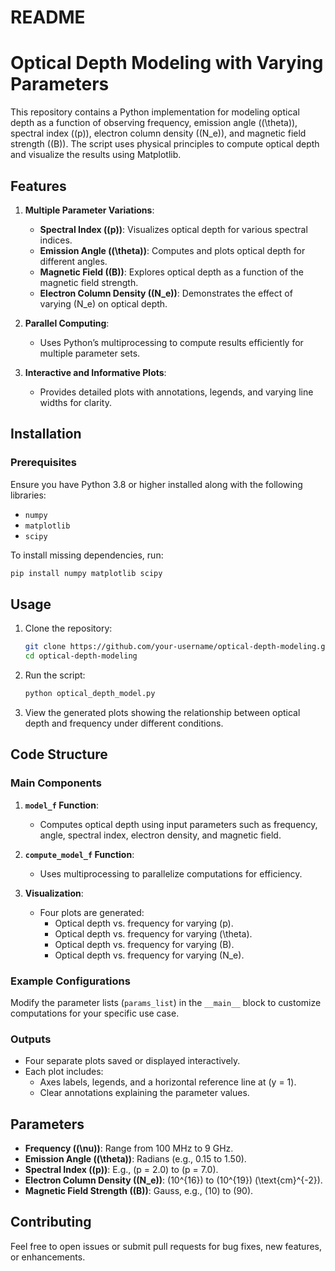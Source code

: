 # README

# Optical Depth Modeling with Varying Parameters

This repository contains a Python implementation for modeling optical depth as a function of observing frequency, emission angle (\(\theta\)), spectral index (\(p\)), electron column density (\(N_e\)), and magnetic field strength (\(B\)). The script uses physical principles to compute optical depth and visualize the results using Matplotlib.

## Features

1. **Multiple Parameter Variations**:
   - **Spectral Index (\(p\))**: Visualizes optical depth for various spectral indices.
   - **Emission Angle (\(\theta\))**: Computes and plots optical depth for different angles.
   - **Magnetic Field (\(B\))**: Explores optical depth as a function of the magnetic field strength.
   - **Electron Column Density (\(N_e\))**: Demonstrates the effect of varying \(N_e\) on optical depth.

2. **Parallel Computing**:
   - Uses Python’s multiprocessing to compute results efficiently for multiple parameter sets.

3. **Interactive and Informative Plots**:
   - Provides detailed plots with annotations, legends, and varying line widths for clarity.

## Installation

### Prerequisites
Ensure you have Python 3.8 or higher installed along with the following libraries:
- `numpy`
- `matplotlib`
- `scipy`

To install missing dependencies, run:
```bash
pip install numpy matplotlib scipy
```

## Usage

1. Clone the repository:
   ```bash
   git clone https://github.com/your-username/optical-depth-modeling.git
   cd optical-depth-modeling
   ```

2. Run the script:
   ```bash
   python optical_depth_model.py
   ```

3. View the generated plots showing the relationship between optical depth and frequency under different conditions.

## Code Structure

### Main Components

1. **`model_f` Function**:
   - Computes optical depth using input parameters such as frequency, angle, spectral index, electron density, and magnetic field.

2. **`compute_model_f` Function**:
   - Uses multiprocessing to parallelize computations for efficiency.

3. **Visualization**:
   - Four plots are generated:
     - Optical depth vs. frequency for varying \(p\).
     - Optical depth vs. frequency for varying \(\theta\).
     - Optical depth vs. frequency for varying \(B\).
     - Optical depth vs. frequency for varying \(N_e\).

### Example Configurations

Modify the parameter lists (`params_list`) in the `__main__` block to customize computations for your specific use case.

### Outputs

- Four separate plots saved or displayed interactively.
- Each plot includes:
  - Axes labels, legends, and a horizontal reference line at \(y = 1\).
  - Clear annotations explaining the parameter values.

## Parameters

- **Frequency (\(\nu\))**: Range from 100 MHz to 9 GHz.
- **Emission Angle (\(\theta\))**: Radians (e.g., 0.15 to 1.50).
- **Spectral Index (\(p\))**: E.g., \(p = 2.0\) to \(p = 7.0\).
- **Electron Column Density (\(N_e\))**: \(10^{16}\) to \(10^{19}\) \(\text{cm}^{-2}\).
- **Magnetic Field Strength (\(B\))**: Gauss, e.g., \(10\) to \(90\).



## Contributing

Feel free to open issues or submit pull requests for bug fixes, new features, or enhancements.


